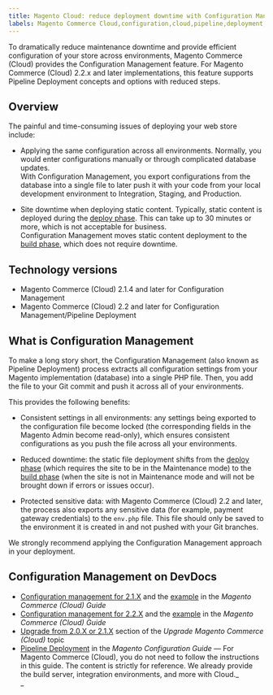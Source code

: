 ```yaml
---
title: Magento Cloud: reduce deployment downtime with Configuration Management
labels: Magento Commerce Cloud,configuration,cloud,pipeline,deployment,management,2.2,downtime,2.1.4,2.2.x,how to
---
```


To dramatically reduce maintenance downtime and provide efficient configuration of your store across environments, Magento Commerce (Cloud) provides the Configuration Management feature. For Magento Commerce (Cloud) 2.2.x and later implementations, this feature supports Pipeline Deployment concepts and options with reduced steps.

## Overview

The painful and time-consuming issues of deploying your web store include:

* Applying the same configuration across all environments. Normally, you would enter configurations manually or through complicated database updates.  
     With Configuration Management, you export configurations from the database into a single file to later push it with your code from your local development environment to Integration, Staging, and Production.  
      
    
* Site downtime when deploying static content. Typically, static content is deployed during the [deploy phase](http://devdocs.magento.com/guides/v2.2/cloud/reference/discover-deploy.html#cloud-deploy-over-phases-hook). This can take up to 30 minutes or more, which is not acceptable for business.  
     Configuration Management moves static content deployment to the [build phase](http://devdocs.magento.com/guides/v2.2/cloud/reference/discover-deploy.html#cloud-deploy-over-phases-build), which does not require downtime.

## Technology versions

* Magento Commerce (Cloud) 2.1.4 and later for Configuration Management
* Magento Commerce (Cloud) 2.2 and later for Configuration Management/Pipeline Deployment

## What is Configuration Management

To make a long story short, the Configuration Management (also known as Pipeline Deployment) process extracts all configuration settings from your Magento implementation (database) into a single PHP file. Then, you add the file to your Git commit and push it across all of your environments.

This provides the following benefits:

* Consistent settings in all environments: any settings being exported to the configuration file become locked (the corresponding fields in the Magento Admin become read-only), which ensures consistent configurations as you push the file across all your environments.  
     
* Reduced downtime: the static file deployment shifts from the [deploy phase](http://devdocs.magento.com/guides/v2.2/cloud/reference/discover-deploy.html#cloud-deploy-over-phases-hook) (which requires the site to be in the Maintenance mode) to the [build phase](http://devdocs.magento.com/guides/v2.2/cloud/reference/discover-deploy.html#cloud-deploy-over-phases-build) (when the site is not in Maintenance mode and will not be brought down if errors or issues occur).  
     
* Protected sensitive data: with Magento Commerce (Cloud) 2.2 and later, the process also exports any sensitive data (for example, payment gateway credentials) to the `` env.php `` file. This file should only be saved to the environment it is created in and not pushed with your Git branches.

We strongly recommend applying the Configuration Management approach in your deployment.

## Configuration Management on DevDocs

* [Configuration management for 2.1.X](http://devdocs.magento.com/guides/v2.1/cloud/live/sens-data-over.html) and the [example](http://devdocs.magento.com/guides/v2.1/cloud/live/sens-data-initial.html) in the _Magento Commerce (Cloud) Guide_
* [Configuration management for 2.2.X](http://devdocs.magento.com/guides/v2.2/cloud/live/sens-data-over.html) and the [example](http://devdocs.magento.com/guides/v2.2/cloud/live/sens-data-initial.html) in the _Magento Commerce (Cloud) Guide_
* [Upgrade from 2.0.X or 2.1.X](http://devdocs.magento.com/guides/v2.2/cloud/project/project-upgrade.html#old-version) section of the _Upgrade Magento Commerce (Cloud)_ topic
* [Pipeline Deployment](http://devdocs.magento.com/guides/v2.2/config-guide/deployment/) in the _Magento Configuration Guide_ — For Magento Commerce (Cloud), you do not need to follow the instructions in this guide. The content is strictly for reference. We already provide the build server, integration environments, and more with Cloud._  
    _
